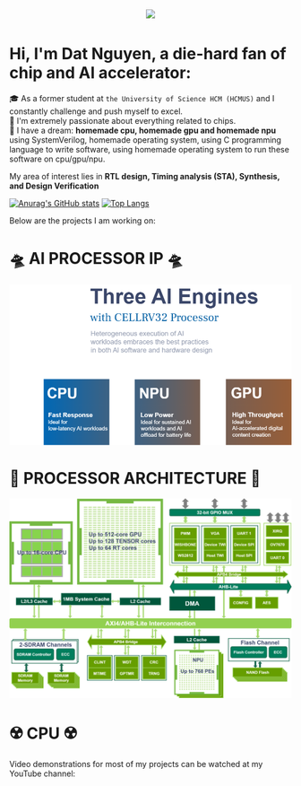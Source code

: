 <h1 align="center">
  <a href="https://git.io/typing-svg">
    <img src="https://readme-typing-svg.herokuapp.com?font=Boldonse&weight=800&size=50&pause=1000&color=02AAB0&width=585&height=100&lines=Hi,+👋+I'm+Dat+Nguyen;Nice+To+Meet+You">
  </a>
</h1>  
 
# Hi, I'm Dat Nguyen, a die-hard fan of chip and AI accelerator:  
🎓 As a former student at `the University of Science HCM (HCMUS)` and I constantly challenge and push myself to excel.  
:robot: I'm extremely passionate about everything related to chips.  
:rocket: I have a dream: **homemade cpu, homemade gpu and homemade npu** using SystemVerilog, homemade operating system, using C programming language to write software, using homemade operating system to run these software on cpu/gpu/npu.  

My area of interest lies in **RTL design, Timing analysis (STA), Synthesis, and Design Verification**  

[![Anurag's GitHub stats](https://github-readme-stats.vercel.app/api?username=DatNguyen97-VN&show_icons=true&theme=dracula)](https://github.com/anuraghazra/github-readme-stats)  [![Top Langs](https://github-readme-stats.vercel.app/api/top-langs/?username=DatNguyen97-VN&layout=compact&theme=buefy)](https://github.com/anuraghazra/github-readme-stats)

Below are the projects I am working on:  
# :flying_saucer: AI PROCESSOR IP :flying_saucer:
![three ai engines](https://github.com/DatNguyen97-VN/DatNguyen97-VN/blob/main/doc/title.png)  
# :dna: PROCESSOR ARCHITECTURE :dna:
![soc arc](https://github.com/DatNguyen97-VN/DatNguyen97-VN/blob/main/doc/cellrv32%20soc.png)  
# :radioactive: CPU :radioactive:

Video demonstrations for most of my projects can be watched at my YouTube channel:
